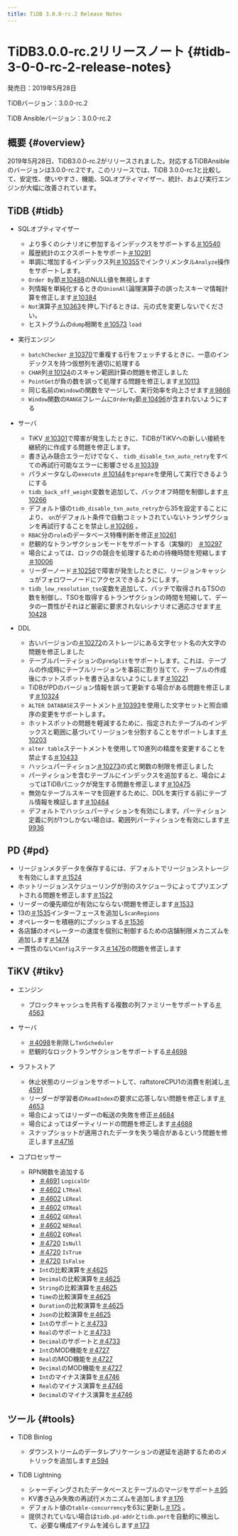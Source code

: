 ```yaml
---
title: TiDB 3.0.0-rc.2 Release Notes
---
```


# TiDB3.0.0-rc.2リリースノート {#tidb-3-0-0-rc-2-release-notes}

発売日：2019年5月28日

TiDBバージョン：3.0.0-rc.2

TiDB Ansibleバージョン：3.0.0-rc.2

## 概要 {#overview}

2019年5月28日、TiDB3.0.0-rc.2がリリースされました。対応するTiDBAnsibleのバージョンは3.0.0-rc.2です。このリリースでは、TiDB 3.0.0-rc.1と比較して、安定性、使いやすさ、機能、SQLオプティマイザー、統計、および実行エンジンが大幅に改善されています。

## TiDB {#tidb}

-   SQLオプティマイザー
    -   より多くのシナリオに参加するインデックスをサポートする[＃10540](https://github.com/pingcap/tidb/pull/10540)
    -   履歴統計のエクスポートをサポート[＃10291](https://github.com/pingcap/tidb/pull/10291)
    -   単調に増加するインデックス列[＃10355](https://github.com/pingcap/tidb/pull/10355)でインクリメンタル`Analyze`操作をサポートします。
    -   `Order By`節[＃10488](https://github.com/pingcap/tidb/pull/10488)のNULL値を無視します
    -   列情報を単純化するときの`UnionAll`論理演算子の誤ったスキーマ情報計算を修正します[＃10384](https://github.com/pingcap/tidb/pull/10384)
    -   `Not`演算子[＃10363](https://github.com/pingcap/tidb/pull/10363/files)を押し下げるときは、元の式を変更しないでください。
    -   ヒストグラムの`dump`相関を[＃10573](https://github.com/pingcap/tidb/pull/10573) `load`

-   実行エンジン
    -   `batchChecker` [＃10370](https://github.com/pingcap/tidb/pull/10370)で重複する行をフェッチするときに、一意のインデックスを持つ仮想列を適切に処理する
    -   `CHAR`列[＃10124](https://github.com/pingcap/tidb/pull/10124)のスキャン範囲計算の問題を修正しました
    -   `PointGet`が負の数を誤って処理する問題を修正します[＃10113](https://github.com/pingcap/tidb/pull/10113)
    -   同じ名前の`Window`の関数をマージして、実行効率を向上させます[＃9866](https://github.com/pingcap/tidb/pull/9866)
    -   `Window`関数の`RANGE`フレームに`OrderBy`節[＃10496](https://github.com/pingcap/tidb/pull/10496)が含まれないようにする

-   サーバ
    -   TiKV [＃10301](https://github.com/pingcap/tidb/pull/10301)で障害が発生したときに、TiDBがTiKVへの新しい接続を継続的に作成する問題を修正します。
    -   書き込み競合エラーだけでなく、 `tidb_disable_txn_auto_retry`をすべての再試行可能なエラーに影響させる[＃10339](https://github.com/pingcap/tidb/pull/10339)
    -   パラメータなしの`execute` [＃10144](https://github.com/pingcap/tidb/pull/10144)を`prepare`を使用して実行できるようにする
    -   `tidb_back_off_weight`変数を追加して、バックオフ時間を制御します[＃10266](https://github.com/pingcap/tidb/pull/10266)
    -   デフォルト値の`tidb_disable_txn_auto_retry`から35を設定することにより、 `on`がデフォルト条件で自動コミットされていないトランザクションを再試行することを禁止し[＃10266](https://github.com/pingcap/tidb/pull/10266) 。
    -   `RBAC`分の`role`のデータベース特権判断を修正[＃10261](https://github.com/pingcap/tidb/pull/10261)
    -   悲観的なトランザクションモードをサポートする（実験的） [＃10297](https://github.com/pingcap/tidb/pull/10297)
    -   場合によっては、ロックの競合を処理するための待機時間を短縮します[＃10006](https://github.com/pingcap/tidb/pull/10006)
    -   リーダーノード[＃10256](https://github.com/pingcap/tidb/pull/10256)で障害が発生したときに、リージョンキャッシュがフォロワーノードにアクセスできるようにします。
    -   `tidb_low_resolution_tso`変数を追加して、バッチで取得されるTSOの数を制御し、TSOを取得するトランザクションの時間を短縮して、データの一貫性がそれほど厳密に要求されないシナリオに適応させます[＃10428](https://github.com/pingcap/tidb/pull/10428)

-   DDL
    -   古いバージョンの[＃10272](https://github.com/pingcap/tidb/pull/10272)のストレージにある文字セット名の大文字の問題を修正しました
    -   テーブルパーティションの`preSplit`をサポートします。これは、テーブルの作成時にテーブルリージョンを事前に割り当てて、テーブルの作成後にホットスポットを書き込まないようにします[＃10221](https://github.com/pingcap/tidb/pull/10221)
    -   TiDBがPDのバージョン情報を誤って更新する場合がある問題を修正します[＃10324](https://github.com/pingcap/tidb/pull/10324)
    -   `ALTER DATABASE`ステートメント[＃10393](https://github.com/pingcap/tidb/pull/10393)を使用した文字セットと照合順序の変更をサポートします。
    -   ホットスポットの問題を軽減するために、指定されたテーブルのインデックスと範囲に基づいてリージョンを分割することをサポートします[＃10203](https://github.com/pingcap/tidb/pull/10203)
    -   `alter table`ステートメントを使用して10進列の精度を変更することを禁止する[＃10433](https://github.com/pingcap/tidb/pull/10433)
    -   ハッシュパーティション[＃10273](https://github.com/pingcap/tidb/pull/10273)の式と関数の制限を修正しました
    -   パーティションを含むテーブルにインデックスを追加すると、場合によってはTiDBパニックが発生する問題を修正します[＃10475](https://github.com/pingcap/tidb/pull/10475)
    -   無効なテーブルスキーマを回避するために、DDLを実行する前にテーブル情報を検証します[＃10464](https://github.com/pingcap/tidb/pull/10464)
    -   デフォルトでハッシュパーティションを有効にします。パーティション定義に列が1つしかない場合は、範囲列パーティションを有効にします[＃9936](https://github.com/pingcap/tidb/pull/9936)

## PD {#pd}

-   リージョンメタデータを保存するには、デフォルトでリージョンストレージを有効にします[＃1524](https://github.com/pingcap/pd/pull/1524)
-   ホットリージョンスケジューリングが別のスケジューラによってプリエンプトされる問題を修正します[＃1522](https://github.com/pingcap/pd/pull/1522)
-   リーダーの優先順位が有効にならない問題を修正します[＃1533](https://github.com/pingcap/pd/pull/1533)
-   13の[＃1535](https://github.com/pingcap/pd/pull/1535)インターフェースを追加し`ScanRegions`
-   オペレーターを積極的にプッシュする[＃1536](https://github.com/pingcap/pd/pull/1536)
-   各店舗のオペレーターの速度を個別に制御するための店舗制限メカニズムを追加します[＃1474](https://github.com/pingcap/pd/pull/1474)
-   一貫性のない`Config`ステータス[＃1476](https://github.com/pingcap/pd/pull/1476)の問題を修正します

## TiKV {#tikv}

-   エンジン
    -   ブロックキャッシュを共有する複数の列ファミリーをサポートする[＃4563](https://github.com/tikv/tikv/pull/4563)

-   サーバ
    -   [＃4098](https://github.com/tikv/tikv/pull/4098)を削除し`TxnScheduler`
    -   悲観的なロックトランザクションをサポートする[＃4698](https://github.com/tikv/tikv/pull/4698)

-   ラフトストア
    -   休止状態のリージョンをサポートして、raftstoreCPU1の消費を削減し[＃4591](https://github.com/tikv/tikv/pull/4591)
    -   リーダーが学習者の`ReadIndex`の要求に応答しない問題を修正します[＃4653](https://github.com/tikv/tikv/pull/4653)
    -   場合によってはリーダーの転送の失敗を修正[＃4684](https://github.com/tikv/tikv/pull/4684)
    -   場合によってはダーティリードの問題を修正します[＃4688](https://github.com/tikv/tikv/pull/4688)
    -   スナップショットが適用されたデータを失う場合があるという問題を修正します[＃4716](https://github.com/tikv/tikv/pull/4716)

-   コプロセッサー
    -   RPN関数を追加する
        -   [＃4691](https://github.com/tikv/tikv/pull/4601) `LogicalOr`
        -   [＃4602](https://github.com/tikv/tikv/pull/4602) `LTReal`
        -   [＃4602](https://github.com/tikv/tikv/pull/4602) `LEReal`
        -   [＃4602](https://github.com/tikv/tikv/pull/4602) `GTReal`
        -   [＃4602](https://github.com/tikv/tikv/pull/4602) `GEReal`
        -   [＃4602](https://github.com/tikv/tikv/pull/4602) `NEReal`
        -   [＃4602](https://github.com/tikv/tikv/pull/4602) `EQReal`
        -   [＃4720](https://github.com/tikv/tikv/pull/4720) `IsNull`
        -   [＃4720](https://github.com/tikv/tikv/pull/4720) `IsTrue`
        -   [＃4720](https://github.com/tikv/tikv/pull/4720) `IsFalse`
        -   `Int`の比較演算を[＃4625](https://github.com/tikv/tikv/pull/4625)
        -   `Decimal`の比較演算を[＃4625](https://github.com/tikv/tikv/pull/4625)
        -   `String`の比較演算を[＃4625](https://github.com/tikv/tikv/pull/4625)
        -   `Time`の比較演算を[＃4625](https://github.com/tikv/tikv/pull/4625)
        -   `Duration`の比較演算を[＃4625](https://github.com/tikv/tikv/pull/4625)
        -   `Json`の比較演算を[＃4625](https://github.com/tikv/tikv/pull/4625)
        -   `Int`のサポートと[＃4733](https://github.com/tikv/tikv/pull/4733)
        -   `Real`のサポートと[＃4733](https://github.com/tikv/tikv/pull/4733)
        -   `Decimal`のサポートと[＃4733](https://github.com/tikv/tikv/pull/4733)
        -   `Int`のMOD機能を[＃4727](https://github.com/tikv/tikv/pull/4727)
        -   `Real`のMOD機能を[＃4727](https://github.com/tikv/tikv/pull/4727)
        -   `Decimal`のMOD機能を[＃4727](https://github.com/tikv/tikv/pull/4727)
        -   `Int`のマイナス演算を[＃4746](https://github.com/tikv/tikv/pull/4746)
        -   `Real`のマイナス演算を[＃4746](https://github.com/tikv/tikv/pull/4746)
        -   `Decimal`のマイナス演算を[＃4746](https://github.com/tikv/tikv/pull/4746)

## ツール {#tools}

-   TiDB Binlog
    -   ダウンストリームのデータレプリケーションの遅延を追跡するためのメトリックを追加します[＃594](https://github.com/pingcap/tidb-binlog/pull/594)

-   TiDB Lightning

    -   シャーディングされたデータベースとテーブルのマージをサポート[＃95](https://github.com/pingcap/tidb-lightning/pull/95)
    -   KV書き込み失敗の再試行メカニズムを追加します[＃176](https://github.com/pingcap/tidb-lightning/pull/176)
    -   デフォルト値の`table-concurrency`を63に更新し[＃175](https://github.com/pingcap/tidb-lightning/pull/175) 。
    -   提供されていない場合は`tidb.pd-addr`と`tidb.port`を自動的に検出して、必要な構成アイテムを減らします[＃173](https://github.com/pingcap/tidb-lightning/pull/173)
